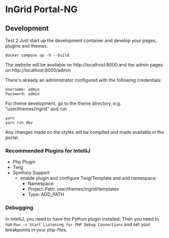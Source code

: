 # InGrid Portal-NG

## Development

Test 2
Just start up the development container and develop your pages, plugins and themes.

```shell
docker compose up -d --build
```

The website will be available on http://localhost:8000 and the admin pages on http://localhost:8000/admin

There's already an administrator configured with the following credentials:
```
Username: admin
Password: admin
```

For theme development, go to the theme directory, e.g. "user/themes/ingrid" and run

```shell
yarn
yarn run dev
```

Any changes made on the styles will be compiled and made available in the portal.

### Recommended Plugins for IntelliJ

* Php Plugin
* Twig
* Symfony Support
  * enable plugin and configure Twig/Template and add namespace:
    * Namespace: <empty>
    * Project-Path: user/themes/ingrid/templates
    * Type: ADD_PATH

### Debugging

In IntelliJ, you need to have the Python plugin installed. Then you need to run `Run -> Start Listening for PHP Debug Connections` and set your breakpoints in your php-files.
